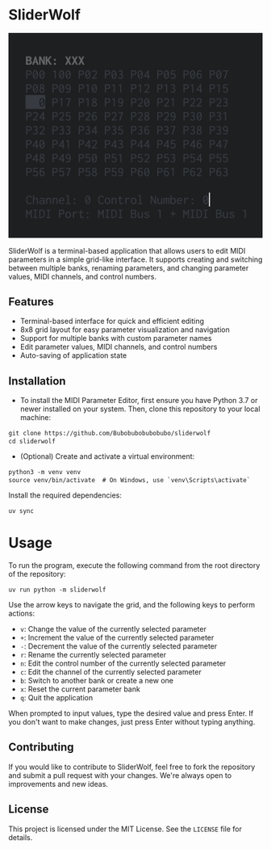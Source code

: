 # SliderWolf

![sliderwolf](sliderwolf_picture.png)

SliderWolf is a terminal-based application that allows users to edit MIDI parameters in a simple grid-like interface. It supports creating and switching between multiple banks, renaming parameters, and changing parameter values, MIDI channels, and control numbers.

## Features
- Terminal-based interface for quick and efficient editing
- 8x8 grid layout for easy parameter visualization and navigation
- Support for multiple banks with custom parameter names
- Edit parameter values, MIDI channels, and control numbers
- Auto-saving of application state

## Installation

- To install the MIDI Parameter Editor, first ensure you have Python 3.7 or newer installed on your system. Then, clone this repository to your local machine:

```shell
git clone https://github.com/Bubobubobubobubo/sliderwolf
cd sliderwolf
```

- (Optional) Create and activate a virtual environment:

```shell
python3 -m venv venv
source venv/bin/activate  # On Windows, use `venv\Scripts\activate`
```

Install the required dependencies:

```shell
uv sync
```

# Usage


To run the program, execute the following command from the root directory of the repository:

```shell
uv run python -m sliderwolf
```

Use the arrow keys to navigate the grid, and the following keys to perform actions:

- `v`: Change the value of the currently selected parameter
- `+`: Increment the value of the currently selected parameter
- `-`: Decrement the value of the currently selected parameter
- `r`: Rename the currently selected parameter
- `n`: Edit the control number of the currently selected parameter
- `c`: Edit the channel of the currently selected parameter
- `b`: Switch to another bank or create a new one
- `x`: Reset the current parameter bank
- `q`: Quit the application

When prompted to input values, type the desired value and press Enter. If you don't want to make changes, just press Enter without typing anything.

## Contributing

If you would like to contribute to SliderWolf, feel free to fork the repository and submit a pull request with your changes. We're always open to improvements and new ideas.

## License

This project is licensed under the MIT License. See the `LICENSE` file for details.
